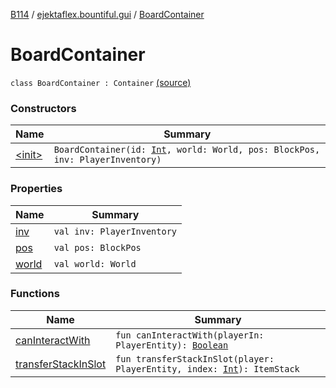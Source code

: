 [B114](../../index.md) / [ejektaflex.bountiful.gui](../index.md) / [BoardContainer](./index.md)

# BoardContainer

`class BoardContainer : Container` [(source)](https://github.com/ejektaflex/Bountiful/tree/develop/src/main/kotlin/ejektaflex/bountiful/gui/BoardContainer.kt#L18)

### Constructors

| Name | Summary |
|---|---|
| [&lt;init&gt;](-init-.md) | `BoardContainer(id: `[`Int`](https://kotlinlang.org/api/latest/jvm/stdlib/kotlin/-int/index.html)`, world: World, pos: BlockPos, inv: PlayerInventory)` |

### Properties

| Name | Summary |
|---|---|
| [inv](inv.md) | `val inv: PlayerInventory` |
| [pos](pos.md) | `val pos: BlockPos` |
| [world](world.md) | `val world: World` |

### Functions

| Name | Summary |
|---|---|
| [canInteractWith](can-interact-with.md) | `fun canInteractWith(playerIn: PlayerEntity): `[`Boolean`](https://kotlinlang.org/api/latest/jvm/stdlib/kotlin/-boolean/index.html) |
| [transferStackInSlot](transfer-stack-in-slot.md) | `fun transferStackInSlot(player: PlayerEntity, index: `[`Int`](https://kotlinlang.org/api/latest/jvm/stdlib/kotlin/-int/index.html)`): ItemStack` |
